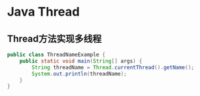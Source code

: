 # Java Thread

## Thread方法实现多线程
```java
public class ThreadNameExample {
    public static void main(String[] args) {
        String threadName = Thread.currentThread().getName();
        System.out.println(threadName);
    }
}
```

```java

```